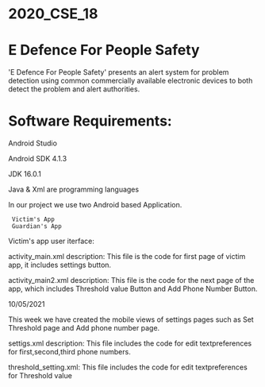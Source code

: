 # 2020_CSE_18
# E Defence For People Safety
'E Defence For People Safety' presents an alert system for problem detection using common commercially available electronic devices to both detect the problem and alert authorities.

# Software Requirements:

Android Studio  

Android SDK 4.1.3 

JDK 16.0.1

Java & Xml are programming languages

In our project we use two Android based Application.
     
     Victim's App
     Guardian's App
 
Victim's app user iterface: 
 
activity_main.xml description:
This file is the code for first page of victim app, it includes settings button. 

activity_main2.xml description: 
This file is the code for the next page of the app, which includes Threshold value Button and Add Phone Number Button.


10/05/2021
 
This week we have created the mobile views of settings pages such as Set Threshold page and Add phone number page.

settigs.xml description:
This file includes the code for edit textpreferences for first,second,third phone numbers.

threshold_setting.xml:
This file includes the code for edit textpreferences for Threshold value






